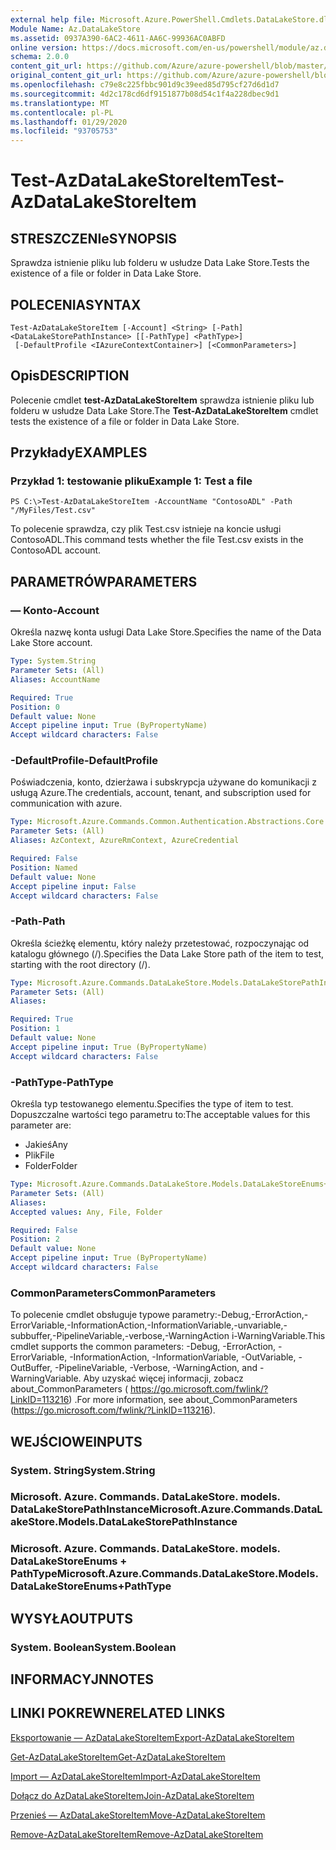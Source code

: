 ```yaml
---
external help file: Microsoft.Azure.PowerShell.Cmdlets.DataLakeStore.dll-Help.xml
Module Name: Az.DataLakeStore
ms.assetid: 0937A390-6AC2-4611-AA6C-99936AC0ABFD
online version: https://docs.microsoft.com/en-us/powershell/module/az.datalakestore/test-azdatalakestoreitem
schema: 2.0.0
content_git_url: https://github.com/Azure/azure-powershell/blob/master/src/DataLakeStore/DataLakeStore/help/Test-AzDataLakeStoreItem.md
original_content_git_url: https://github.com/Azure/azure-powershell/blob/master/src/DataLakeStore/DataLakeStore/help/Test-AzDataLakeStoreItem.md
ms.openlocfilehash: c79e8c225fbbc901d9c39eed85d795cf27d6d1d7
ms.sourcegitcommit: 4d2c178cd6df9151877b08d54c1f4a228dbec9d1
ms.translationtype: MT
ms.contentlocale: pl-PL
ms.lasthandoff: 01/29/2020
ms.locfileid: "93705753"
---
```

# <span data-ttu-id="d6ea5-101">Test-AzDataLakeStoreItem</span><span class="sxs-lookup"><span data-stu-id="d6ea5-101">Test-AzDataLakeStoreItem</span></span>

## <span data-ttu-id="d6ea5-102">STRESZCZENIe</span><span class="sxs-lookup"><span data-stu-id="d6ea5-102">SYNOPSIS</span></span>
<span data-ttu-id="d6ea5-103">Sprawdza istnienie pliku lub folderu w usłudze Data Lake Store.</span><span class="sxs-lookup"><span data-stu-id="d6ea5-103">Tests the existence of a file or folder in Data Lake Store.</span></span>

## <span data-ttu-id="d6ea5-104">POLECENIA</span><span class="sxs-lookup"><span data-stu-id="d6ea5-104">SYNTAX</span></span>

```
Test-AzDataLakeStoreItem [-Account] <String> [-Path] <DataLakeStorePathInstance> [[-PathType] <PathType>]
 [-DefaultProfile <IAzureContextContainer>] [<CommonParameters>]
```

## <span data-ttu-id="d6ea5-105">Opis</span><span class="sxs-lookup"><span data-stu-id="d6ea5-105">DESCRIPTION</span></span>
<span data-ttu-id="d6ea5-106">Polecenie cmdlet **test-AzDataLakeStoreItem** sprawdza istnienie pliku lub folderu w usłudze Data Lake Store.</span><span class="sxs-lookup"><span data-stu-id="d6ea5-106">The **Test-AzDataLakeStoreItem** cmdlet tests the existence of a file or folder in Data Lake Store.</span></span>

## <span data-ttu-id="d6ea5-107">Przykłady</span><span class="sxs-lookup"><span data-stu-id="d6ea5-107">EXAMPLES</span></span>

### <span data-ttu-id="d6ea5-108">Przykład 1: testowanie pliku</span><span class="sxs-lookup"><span data-stu-id="d6ea5-108">Example 1: Test a file</span></span>
```
PS C:\>Test-AzDataLakeStoreItem -AccountName "ContosoADL" -Path "/MyFiles/Test.csv"
```

<span data-ttu-id="d6ea5-109">To polecenie sprawdza, czy plik Test.csv istnieje na koncie usługi ContosoADL.</span><span class="sxs-lookup"><span data-stu-id="d6ea5-109">This command tests whether the file Test.csv exists in the ContosoADL account.</span></span>

## <span data-ttu-id="d6ea5-110">PARAMETRÓW</span><span class="sxs-lookup"><span data-stu-id="d6ea5-110">PARAMETERS</span></span>

### <span data-ttu-id="d6ea5-111">— Konto</span><span class="sxs-lookup"><span data-stu-id="d6ea5-111">-Account</span></span>
<span data-ttu-id="d6ea5-112">Określa nazwę konta usługi Data Lake Store.</span><span class="sxs-lookup"><span data-stu-id="d6ea5-112">Specifies the name of the Data Lake Store account.</span></span>

```yaml
Type: System.String
Parameter Sets: (All)
Aliases: AccountName

Required: True
Position: 0
Default value: None
Accept pipeline input: True (ByPropertyName)
Accept wildcard characters: False
```

### <span data-ttu-id="d6ea5-113">-DefaultProfile</span><span class="sxs-lookup"><span data-stu-id="d6ea5-113">-DefaultProfile</span></span>
<span data-ttu-id="d6ea5-114">Poświadczenia, konto, dzierżawa i subskrypcja używane do komunikacji z usługą Azure.</span><span class="sxs-lookup"><span data-stu-id="d6ea5-114">The credentials, account, tenant, and subscription used for communication with azure.</span></span>

```yaml
Type: Microsoft.Azure.Commands.Common.Authentication.Abstractions.Core.IAzureContextContainer
Parameter Sets: (All)
Aliases: AzContext, AzureRmContext, AzureCredential

Required: False
Position: Named
Default value: None
Accept pipeline input: False
Accept wildcard characters: False
```

### <span data-ttu-id="d6ea5-115">-Path</span><span class="sxs-lookup"><span data-stu-id="d6ea5-115">-Path</span></span>
<span data-ttu-id="d6ea5-116">Określa ścieżkę elementu, który należy przetestować, rozpoczynając od katalogu głównego (/).</span><span class="sxs-lookup"><span data-stu-id="d6ea5-116">Specifies the Data Lake Store path of the item to test, starting with the root directory (/).</span></span>

```yaml
Type: Microsoft.Azure.Commands.DataLakeStore.Models.DataLakeStorePathInstance
Parameter Sets: (All)
Aliases:

Required: True
Position: 1
Default value: None
Accept pipeline input: True (ByPropertyName)
Accept wildcard characters: False
```

### <span data-ttu-id="d6ea5-117">-PathType</span><span class="sxs-lookup"><span data-stu-id="d6ea5-117">-PathType</span></span>
<span data-ttu-id="d6ea5-118">Określa typ testowanego elementu.</span><span class="sxs-lookup"><span data-stu-id="d6ea5-118">Specifies the type of item to test.</span></span>
<span data-ttu-id="d6ea5-119">Dopuszczalne wartości tego parametru to:</span><span class="sxs-lookup"><span data-stu-id="d6ea5-119">The acceptable values for this parameter are:</span></span>
- <span data-ttu-id="d6ea5-120">Jakieś</span><span class="sxs-lookup"><span data-stu-id="d6ea5-120">Any</span></span> 
- <span data-ttu-id="d6ea5-121">Plik</span><span class="sxs-lookup"><span data-stu-id="d6ea5-121">File</span></span> 
- <span data-ttu-id="d6ea5-122">Folder</span><span class="sxs-lookup"><span data-stu-id="d6ea5-122">Folder</span></span>

```yaml
Type: Microsoft.Azure.Commands.DataLakeStore.Models.DataLakeStoreEnums+PathType
Parameter Sets: (All)
Aliases:
Accepted values: Any, File, Folder

Required: False
Position: 2
Default value: None
Accept pipeline input: True (ByPropertyName)
Accept wildcard characters: False
```

### <span data-ttu-id="d6ea5-123">CommonParameters</span><span class="sxs-lookup"><span data-stu-id="d6ea5-123">CommonParameters</span></span>
<span data-ttu-id="d6ea5-124">To polecenie cmdlet obsługuje typowe parametry:-Debug,-ErrorAction,-ErrorVariable,-InformationAction,-InformationVariable,-unvariable,-subbuffer,-PipelineVariable,-verbose,-WarningAction i-WarningVariable.</span><span class="sxs-lookup"><span data-stu-id="d6ea5-124">This cmdlet supports the common parameters: -Debug, -ErrorAction, -ErrorVariable, -InformationAction, -InformationVariable, -OutVariable, -OutBuffer, -PipelineVariable, -Verbose, -WarningAction, and -WarningVariable.</span></span> <span data-ttu-id="d6ea5-125">Aby uzyskać więcej informacji, zobacz about_CommonParameters ( https://go.microsoft.com/fwlink/?LinkID=113216) .</span><span class="sxs-lookup"><span data-stu-id="d6ea5-125">For more information, see about_CommonParameters (https://go.microsoft.com/fwlink/?LinkID=113216).</span></span>

## <span data-ttu-id="d6ea5-126">WEJŚCIOWE</span><span class="sxs-lookup"><span data-stu-id="d6ea5-126">INPUTS</span></span>

### <span data-ttu-id="d6ea5-127">System. String</span><span class="sxs-lookup"><span data-stu-id="d6ea5-127">System.String</span></span>

### <span data-ttu-id="d6ea5-128">Microsoft. Azure. Commands. DataLakeStore. models. DataLakeStorePathInstance</span><span class="sxs-lookup"><span data-stu-id="d6ea5-128">Microsoft.Azure.Commands.DataLakeStore.Models.DataLakeStorePathInstance</span></span>

### <span data-ttu-id="d6ea5-129">Microsoft. Azure. Commands. DataLakeStore. models. DataLakeStoreEnums + PathType</span><span class="sxs-lookup"><span data-stu-id="d6ea5-129">Microsoft.Azure.Commands.DataLakeStore.Models.DataLakeStoreEnums+PathType</span></span>

## <span data-ttu-id="d6ea5-130">WYSYŁA</span><span class="sxs-lookup"><span data-stu-id="d6ea5-130">OUTPUTS</span></span>

### <span data-ttu-id="d6ea5-131">System. Boolean</span><span class="sxs-lookup"><span data-stu-id="d6ea5-131">System.Boolean</span></span>

## <span data-ttu-id="d6ea5-132">INFORMACYJN</span><span class="sxs-lookup"><span data-stu-id="d6ea5-132">NOTES</span></span>

## <span data-ttu-id="d6ea5-133">LINKI POKREWNE</span><span class="sxs-lookup"><span data-stu-id="d6ea5-133">RELATED LINKS</span></span>

[<span data-ttu-id="d6ea5-134">Eksportowanie — AzDataLakeStoreItem</span><span class="sxs-lookup"><span data-stu-id="d6ea5-134">Export-AzDataLakeStoreItem</span></span>](./Export-AzDataLakeStoreItem.md)

[<span data-ttu-id="d6ea5-135">Get-AzDataLakeStoreItem</span><span class="sxs-lookup"><span data-stu-id="d6ea5-135">Get-AzDataLakeStoreItem</span></span>](./Get-AzDataLakeStoreItem.md)

[<span data-ttu-id="d6ea5-136">Import — AzDataLakeStoreItem</span><span class="sxs-lookup"><span data-stu-id="d6ea5-136">Import-AzDataLakeStoreItem</span></span>](./Import-AzDataLakeStoreItem.md)

[<span data-ttu-id="d6ea5-137">Dołącz do AzDataLakeStoreItem</span><span class="sxs-lookup"><span data-stu-id="d6ea5-137">Join-AzDataLakeStoreItem</span></span>](./Join-AzDataLakeStoreItem.md)

[<span data-ttu-id="d6ea5-138">Przenieś — AzDataLakeStoreItem</span><span class="sxs-lookup"><span data-stu-id="d6ea5-138">Move-AzDataLakeStoreItem</span></span>](./Move-AzDataLakeStoreItem.md)

[<span data-ttu-id="d6ea5-139">Remove-AzDataLakeStoreItem</span><span class="sxs-lookup"><span data-stu-id="d6ea5-139">Remove-AzDataLakeStoreItem</span></span>](./Remove-AzDataLakeStoreItem.md)


